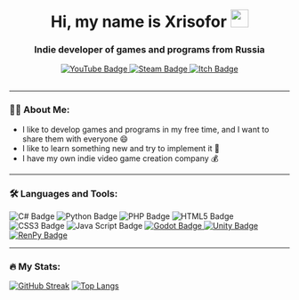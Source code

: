 <h1 align="center">Hi, my name is Xrisofor
<img src="https://github.com/blackcater/blackcater/raw/main/images/Hi.gif" height="32"/></h1>
<h3 align="center">Indie developer of games and programs from Russia</h3>
<div id="badges" align="center">
  <a href="https://youtube.com/channel/GordonLife">
    <img src="https://img.shields.io/badge/YouTube-%23FF0000.svg?style=for-the-badge&logo=YouTube&logoColor=white" alt="YouTube Badge"/>
  </a>
  <a href="https://steamcommunity.com/id/Xrisofor/">
    <img src="https://img.shields.io/badge/steam-%23000000.svg?style=for-the-badge&logo=steam&logoColor=white" alt="Steam Badge"/>
  </a>
  <a href="https://crucialexperiment.itch.io/">
    <img src="https://img.shields.io/badge/Itch-%23FF0B34.svg?style=for-the-badge&logo=Itch.io&logoColor=white" alt="Itch Badge"/>
  </a>
</div><br>

---

### 👱‍♂️ About Me:
- I like to develop games and programs in my free time, and I want to share them with everyone 😄
- I like to learn something new and try to implement it 🤠
- I have my own indie video game creation company 💰<br>

---

### :hammer_and_wrench: Languages and Tools:
<div>
  <img src="https://img.shields.io/badge/c%23-%23239120.svg?style=for-the-badge&logo=c-sharp&logoColor=white" alt="C# Badge"/>
  <img src="https://img.shields.io/badge/python-3670A0?style=for-the-badge&logo=python&logoColor=ffdd54" alt="Python Badge"/>
  <img src="https://img.shields.io/badge/php-%23777BB4.svg?style=for-the-badge&logo=php&logoColor=white" alt="PHP Badge"/>
  <img src="https://img.shields.io/badge/html5-%23E34F26.svg?style=for-the-badge&logo=html5&logoColor=white" alt="HTML5 Badge"/>
  <img src="https://img.shields.io/badge/css3-%231572B6.svg?style=for-the-badge&logo=css3&logoColor=white" alt="CSS3 Badge"/>
  <img src="https://img.shields.io/badge/javascript-%23323330.svg?style=for-the-badge&logo=javascript&logoColor=%23F7DF1E" alt="Java Script Badge"/>
  <a href="https://godotengine.org/">
    <img src="https://img.shields.io/badge/GODOT-%23FFFFFF.svg?style=for-the-badge&logo=godot-engine" alt="Godot Badge"/>
  </a>
  <a href="https://unity.com/">
    <img src="https://img.shields.io/badge/unity-%23000000.svg?style=for-the-badge&logo=unity&logoColor=white" alt="Unity Badge"/>
  </a>
  <a href="https://renpy.org/">
    <img src="https://img.shields.io/badge/RenPy-important?style=for-the-badge&logo=renpy&logoColor=white" alt="RenPy Badge"/>
  </a>
</div>

---

### :fire: My Stats:
[![GitHub Streak](http://github-readme-streak-stats.herokuapp.com?user=Xrisofor&theme=dark&background=000000)](https://git.io/streak-stats) [![Top Langs](https://github-readme-stats.vercel.app/api/top-langs/?username=Xrisofor&layout=compact&theme=vision-friendly-dark)](https://github.com/anuraghazra/github-readme-stats)<br>
